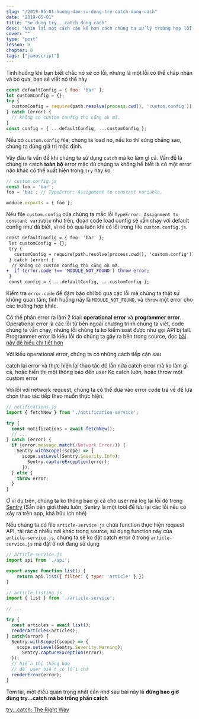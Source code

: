 ```yaml
---
slug: "/2019-05-01-huong-dan-su-dung-try-catch-dung-cach"
date: "2019-05-01"
title: "Sử dụng try...catch đúng cách"
desc: "Nhìn lại một cách cặn kẽ hơn cách chúng ta xử lý trường hợp lỗi trong javascript"
cover: ""
type: "post"
lesson: 0
chapter: 0
tags: ["javascript"]
---
```



Tình huống khi bạn biết chắc nó sẽ có lỗi, nhưng là một lỗi có thể chấp nhận và bỏ qua, bạn sẽ viết nó thế này

```js
const defaultConfig = { foo: 'bar' };
let customConfig = {};
try {
  customConfig = require(path.resolve(process.cwd(), 'custom.config'));
} catch (error) {
  // không có custom config thì cũng ok mà.
}
const config = { ...defaultConfig, ...customConfig };
```

Nếu có `custom.config` file, chúng ta load nó, nếu ko thì cũng chẳng sao, chúng ta dùng giá trị mặc định.

Vậy đâu là vấn đề khi chúng ta sử dụng `catch` mà ko làm gì cả. Vấn đề là chúng ta catch **toàn bộ** error mặc dù chúng ta không hề biết là có một error nào khác có thể xuất hiện trong `try` hay ko

```js
// custom.config.js
const foo = 'bar';
foo = 'baz'; // TypeError: Assignment to constant variable.

module.exports = { foo };
```

Nếu file `custom.config` của chúng ta mắc lỗi `TypeError: Assignment to constant variable` như trên, đoạn code load config sẽ vẫn chạy với default config như đã biết, vì nó bỏ qua luôn khi có lỗi trong file `custom.config.js`. 

```diff
const defaultConfig = { foo: 'bar' };
 let customConfig = {};
 try {
   customConfig = require(path.resolve(process.cwd(), 'custom.config'));
 } catch (error) {
  // không có custom config thì cũng ok mà.
+  if (error.code !== 'MODULE_NOT_FOUND') throw error;
 }
 const config = { ...defaultConfig, ...customConfig };
```

Kiểm tra `error.code` để đảm bảo chỉ bỏ qua các lỗi mà chúng ta thật sự không quan tâm, tình huống này là `MODULE_NOT_FOUND`, và `throw` một error cho các trường hợp khác.

Có thể phân error ra làm 2 loại: **operational error** và **programmer error**. Operational error là các lỗi từ bên ngoài chương trình chúng ta viết, code chúng ta vẫn chạy, nhưng lỗi chúng ta ko kiểm soát được như gọi API bị fail. Programmer error là kiểu lỗi do chúng ta gây ra bên trong source, đọc [bài này để hiểu chi tiết hơn](https://www.joyent.com/node-js/production/design/errors)

Với kiểu operational error, chúng ta có những cách tiếp cận sau

catch lại error và thực hiện lại thao tác đó lần nữa
catch error mà ko làm gì cả, hoặc hiển thị một thông báo đến user
Ko catch luôn, hoặc throw một custom error

Với lỗi với network request, chúng ta có thể dựa vào error code trả về để lựa chọn thao tác tiếp theo muốn thực hiện.

```js
// notifications.js
import { fetchNew } from './notification-service';

try {
  const notifications = await fetchNew();
  // ...
} catch (error) {
  if (error.message.match(/Network Error/)) {
    Sentry.withScope((scope) => {
      scope.setLevel(Sentry.Severity.Info);
	    Sentry.captureException(error);
	  });
  } else {
    throw error;
  }
}
```

Ở ví dụ trên, chúng ta ko thông báo gì cả cho user mà log lại lỗi đó trong [Sentry](https://sentry.io/welcome/) (Sẵn tiện giới thiệu luôn, Sentry là một tool để lưu lại các lỗi nếu có xảy ra trên app, khá hữu ích nhé)

Nếu chúng ta có file `article-service.js` chứa function thực hiện request API, rải rác ở nhiều nơi khác trong source, sử dụng function này của `article-service.js`, chúng ta sẽ ko đặt catch error ở trong `article-service.js` mà đặt ở nơi đang sử dụng

```js
// article-service.js
import api from './api';

export async function list() {
	return api.list({ filter: { type: 'article' } })
}
```

```js
// article-listing.js
import { list } from './article-service';

// ...

try {
  const articles = await list();
  renderArticles(articles);
} catch(error) {
  Sentry.withScope((scope) => {
    scope.setLevel(Sentry.Severity.Warning);
	  Sentry.captureException(error);
  });
  // hiển thị thông báo
  // để user biết có lỗi chứ
  renderError(error);
}

```

Tóm lại, một điều quan trọng nhất cần nhớ sau bài này là **đừng bao giờ dùng try...catch mà bỏ trống phần catch**

<a target="_blank" rel="noopener noreferrer" href="https://markus.oberlehner.net/blog/try-catch-the-right-way/">try...catch: The Right Way</a>
